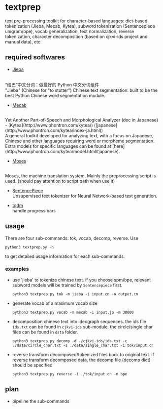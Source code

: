 # textprep
text pre-processing toolkit for character-based languages: dict-based
tokenization (Jieba, Mecab, Kytea), subword tokenization (Sentencepiece
unigram/bpe), vocab generalization, text normalization, reverse tokenization,
character decomposition (based on cjkvi-ids project and manual data), etc.

## required softwares

- [Jieba](https://github.com/fxsjy/jieba)
<br/>
“结巴”中文分词：做最好的 Python 中文分词组件
<br/>
"Jieba" (Chinese for "to stutter") Chinese text segmentation: built to be the best Python Chinese word segmentation module.

- [Mecab](http://taku910.github.io/mecab/)
<br/>
Yet Another Part-of-Speech and Morphological Analyzer (doc in Japanese)
- [Kytea](http://www.phontron.com/kytea/) ([japanese](http://www.phontron.com/kytea/index-ja.html))
<br/>
A general toolkit developed for analyzing text, with a focus on Japanese, Chinese and other languages requiring word or morpheme segmentation.
<br/>
Extra models for specific languages can be found at [here](http://www.phontron.com/kytea/model.html#japanese). 

- [Moses](https://github.com/moses-smt/mosesdecoder)
<br/>
Moses, the machine translation system. Mainly the preprocessing script is used. (should pay attention to script path when use it)

- [SentencePiece](https://github.com/google/sentencepiece)<br/>
Unsupervised text tokenizer for Neural Network-based text generation.

- [tqdm](https://github.com/tqdm/tqdm)<br/>
  handle progress bars

## usage

There are four sub-commands: tok, vocab, decomp, reverse. Use

    python3 textprep.py -h

to get detailed usage information for each sub-commands.

### examples
- use 'jieba' to tokenize chinese text. if you choose spm/bpe, relevant subword models will be trained by `Sentencepiece` first.
  
      python3 textprep.py tok -m jieba -i input.cn -o output.cn

- generate vocab of a maximum vocab size

      python3 textprep.py vocab -m mecab -i input.jp -m 30000

- decomposition chinese text into ideograph sequences. the ids file `ids.txt` can be found in `cjkvi-ids` sub-module. the circle/single char files can be found in `data` folder.

      python3 textprep.py decomp -d ./cjkvi-ids/ids.txt -c ./data/circle_char.txt -s ./data/single_char.txt -i tok/input.cn

- reverse transform decomposed/tokenized files back to original text. if reverse transform decomposed data, the decomp file (decomp dict) should be specified

      python3 textprep.py reverse -i ./tok/input.cn -m bpe


## plan

- pipeline the sub-commands
